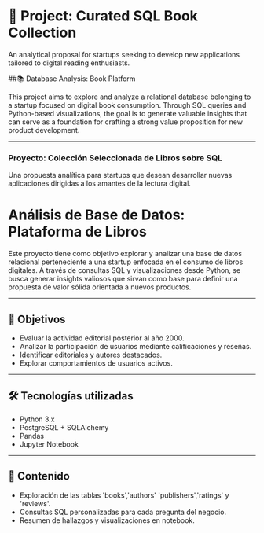 # 📘 Project: Curated SQL Book Collection
An analytical proposal for startups seeking to develop new applications tailored to digital reading enthusiasts.

##📚 Database Analysis: Book Platform

This project aims to explore and analyze a relational database belonging to a startup focused on digital book consumption.
Through SQL queries and Python-based visualizations, the goal is to generate valuable insights that can serve as a foundation for crafting a strong value proposition for new product development.

---

### Proyecto: Colección Seleccionada de Libros sobre SQL
Una propuesta analítica para startups que desean desarrollar nuevas aplicaciones dirigidas a los amantes de la lectura digital.

# Análisis de Base de Datos: Plataforma de Libros

Este proyecto tiene como objetivo explorar y analizar una base de datos relacional perteneciente a una startup enfocada en el consumo de libros digitales.
A través de consultas SQL y visualizaciones desde Python, se busca generar insights valiosos que sirvan como base para definir una propuesta de valor
sólida orientada a nuevos productos.

---

## 📌 Objetivos

- Evaluar la actividad editorial posterior al año 2000.
- Analizar la participación de usuarios mediante calificaciones y reseñas.
- Identificar editoriales y autores destacados.
- Explorar comportamientos de usuarios activos.

---

## 🛠️ Tecnologías utilizadas

- Python 3.x  
- PostgreSQL + SQLAlchemy  
- Pandas  
- Jupyter Notebook  

---

## 🧮 Contenido

- Exploración de las tablas 'books','authors' 'publishers','ratings' y 'reviews'.
- Consultas SQL personalizadas para cada pregunta del negocio.
- Resumen de hallazgos y visualizaciones en notebook.

